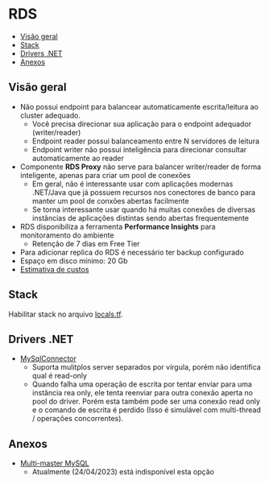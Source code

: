 # RDS

- [Visão geral](#visão-geral)
- [Stack](#stack)
- [Drivers .NET](#drivers-net)
- [Anexos](#anexos)

## Visão geral

- Não possui endpoint para balancear automaticamente escrita/leitura ao cluster adequado.
  - Você precisa direcionar sua aplicação para o endpoint adequador (writer/reader)
  - Endpoint reader possui balanceamento entre N servidores de leitura
  - Endpoint writer não possui inteligência para direcionar consultar automaticamente ao reader
- Componente **RDS Proxy** não serve para balancer writer/reader de forma inteligente, apenas para criar um pool de conexões
  - Em geral, não é interessante usar com aplicações modernas .NET/Java que já possuem recursos nos conectores de banco para manter um pool de conxões abertas facilmente
  - Se torna interessante usar quando há muitas conexões de diversas instâncias de aplicações distintas sendo abertas frequentemente
- RDS disponibiliza a ferramenta **Performance Insights** para monitoramento do ambiente
  - Retenção de 7 dias em Free Tier
- Para adicionar replica do RDS é necessário ter backup configurado
- Espaço em disco mínimo: 20 Gb
- [Estimativa de custos](https://calculator.aws/#/estimate?id=f193fee57c277fd27360d702eff8229964a7d8cf)

## Stack

Habilitar stack no arquivo [locals.tf](infra/locals.tf).

## Drivers .NET

- [MySqlConnector](https://mysqlconnector.net/)
  - Suporta mulitplos server separados por virgula, porém não identifica qual é read-only
  - Quando falha uma operação de escrita por tentar enviar para uma instância rea only, ele tenta reenviar para
    outra conexão aperta no pool do driver. Porém esta também pode ser uma conexão read only e o comando de escrita é perdido
    (Isso é simulável com multi-thread / operações concorrentes).

## Anexos

- [Multi-master MySQL](https://aws.amazon.com/pt/blogs/database/building-highly-available-mysql-applications-using-amazon-aurora-mmsr/)
  - Atualmente (24/04/2023) está indisponível esta opção
